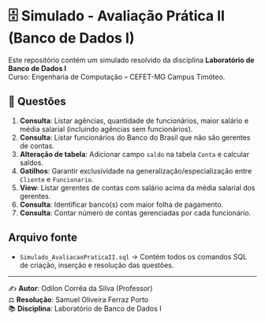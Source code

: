 # 🗄️ Simulado - Avaliação Prática II (Banco de Dados I)

Este repositório contém um simulado resolvido da disciplina **Laboratório de Banco de Dados I**  
Curso: Engenharia de Computação – CEFET-MG Campus Timóteo.

## 📜 Questões
1. **Consulta**: Listar agências, quantidade de funcionários, maior salário e média salarial (incluindo agências sem funcionários).
2. **Consulta**: Listar funcionários do Banco do Brasil que não são gerentes de contas.
3. **Alteração de tabela**: Adicionar campo `saldo` na tabela `Conta` e calcular saldos.
4. **Gatilhos**: Garantir exclusividade na generalização/especialização entre `Cliente` e `Funcionario`.
5. **View**: Listar gerentes de contas com salário acima da média salarial dos gerentes.
6. **Consulta**: Identificar banco(s) com maior folha de pagamento.
7. **Consulta**: Contar número de contas gerenciadas por cada funcionário.

## Arquivo fonte
- `Simulado_AvaliacaoPraticaII.sql` → Contém todos os comandos SQL de criação, inserção e resolução das questões.

---
✍️ **Autor**: Odilon Corrêa da Silva (Professor)  
⚖️ **Resolução**: Samuel Oliveira Ferraz Porto  
📚 **Disciplina**: Laboratório de Banco de Dados I
